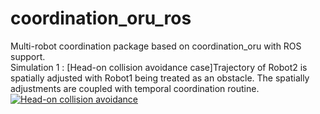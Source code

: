 # coordination_oru_ros
Multi-robot coordination package based on coordination_oru with ROS support. <br>
Simulation 1 : [Head-on collision avoidance case]Trajectory of Robot2 is spatially adjusted with Robot1 being treated as an obstacle. The spatially adjustments are coupled with temporal coordination routine.<br>
[![Head-on collision avoidance](http://img.youtube.com/vi/NTiLcszYjVk/10.jpg)](https://www.youtube.com/watch?v=NTiLcszYjVk "Head-on collision avoidance")<br>

